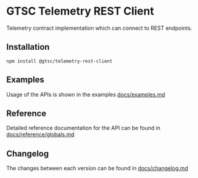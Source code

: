 # GTSC Telemetry REST Client

Telemetry contract implementation which can connect to REST endpoints.

## Installation

```shell
npm install @gtsc/telemetry-rest-client
```

## Examples

Usage of the APIs is shown in the examples [docs/examples.md](docs/examples.md)

## Reference

Detailed reference documentation for the API can be found in [docs/reference/globals.md](docs/reference/globals.md)

## Changelog

The changes between each version can be found in [docs/changelog.md](docs/changelog.md)
